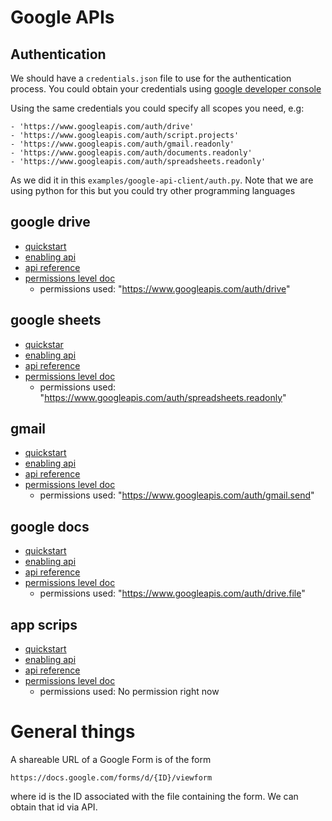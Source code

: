 # Google APIs

## Authentication

We should have a `credentials.json` file to use for the authentication process.
You could obtain your credentials using [google developer console](https://console.developers.google.com/apis/)

Using the same credentials you could specify all scopes you need, e.g:

    - 'https://www.googleapis.com/auth/drive'
    - 'https://www.googleapis.com/auth/script.projects'
    - 'https://www.googleapis.com/auth/gmail.readonly'
    - 'https://www.googleapis.com/auth/documents.readonly'
    - 'https://www.googleapis.com/auth/spreadsheets.readonly'

As we did it in this `examples/google-api-client/auth.py`.
Note that we are using python for this but you could try other programming languages

## google drive

- [quickstart](https://developers.google.com/sheets/api/quickstart/python)
- [enabling api](https://console.developers.google.com/apis/api/drive.googleapis.com/overview)
- [api reference](https://developers.google.com/drive/api/v3/reference/)
- [permissions level doc](https://developers.google.com/drive/api/v3/about-auth)
    - permissions used: "https://www.googleapis.com/auth/drive"


## google sheets

- [quickstar](https://developers.google.com/sheets/api/quickstart/python)
- [enabling api](https://console.developers.google.com/apis/api/sheets.googleapis.com/overview)
- [api reference](https://developers.google.com/sheets/api/reference/rest)
- [permissions level doc](https://developers.google.com/sheets/api/guides/authorizing)
    - permissions used: "https://www.googleapis.com/auth/spreadsheets.readonly"

## gmail

- [quickstart](https://developers.google.com/gmail/api/quickstart/python)
- [enabling api](https://console.developers.google.com/apis/api/gmail.googleapis.com/overview)
- [api reference](https://developers.google.com/gmail/api/v1/reference/)
- [permissions level doc](https://developers.google.com/gmail/api/auth/scopes)
    - permissions used: "https://www.googleapis.com/auth/gmail.send"

## google docs

- [quickstart](https://developers.google.com/docs/api/quickstart/python)
- [enabling api](https://console.developers.google.com/apis/api/docs.googleapis.com/overview)
- [api reference](https://developers.google.com/docs/api/reference/rest)
- [permissions level doc](https://developers.google.com/docs/api/how-tos/authorizing)
    - permissions used: "https://www.googleapis.com/auth/drive.file"

## app scrips

- [quickstart](https://developers.google.com/apps-script/api/quickstart/python)
- [enabling api](https://console.developers.google.com/apis/api/script.googleapis.com/overview)
- [api reference](https://developers.google.com/apps-script/api/reference/rest)
- [permissions level doc](https://developers.google.com/apps-script/api/how-tos/enable)
    - permissions used: No permission right now

# General things

A shareable URL of a Google Form is of the form

`https://docs.google.com/forms/d/{ID}/viewform`

where id is the ID associated with the file containing the form. 
We can obtain that id via API.
